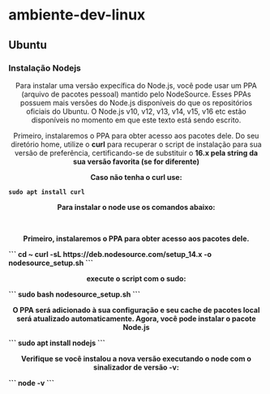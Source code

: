 # ambiente-dev-linux

## Ubuntu

### Instalação Nodejs

<p align='center'>Para instalar uma versão expecífica do Node.js, você pode usar um PPA (arquivo de pacotes pessoal) mantido pelo NodeSource. Esses PPAs possuem mais versões do Node.js disponíveis do que os repositórios oficiais do Ubuntu. O Node.js v10, v12, v13, v14, v15, v16 etc estão disponíveis no momento em que este texto está sendo escrito.</p>
<p align='center'>Primeiro, instalaremos o PPA para obter acesso aos pacotes dele. Do seu diretório home, utilize o <strong>curl</strong> para recuperar o script de instalação para sua versão de preferência, certificando-se de substituir o <strong>16.x<strong> pela string da sua versão favorita (se for diferente)</p>
<p align='center'>Caso não tenha o <strong>curl</strong> use:</p>

```
sudo apt install curl
```
<p align='center'>Para instalar o node use os comandos abaixo:</p>
<br>
<p align='center'>Primeiro, instalaremos o PPA para obter acesso aos pacotes dele.</p>
```
cd ~
curl -sL https://deb.nodesource.com/setup_14.x -o nodesource_setup.sh
```
<p align='center'>execute o script com o <strong>sudo</strong>:</p>
```
sudo bash nodesource_setup.sh
```
<p align='center'>O PPA será adicionado à sua configuração e seu cache de pacotes local será atualizado automaticamente. Agora, você pode instalar o pacote Node.js</p>
```
sudo apt install nodejs
```
<p align='center'>Verifique se você instalou a nova versão executando o node com o sinalizador de versão -v:</p>
```
node -v
```